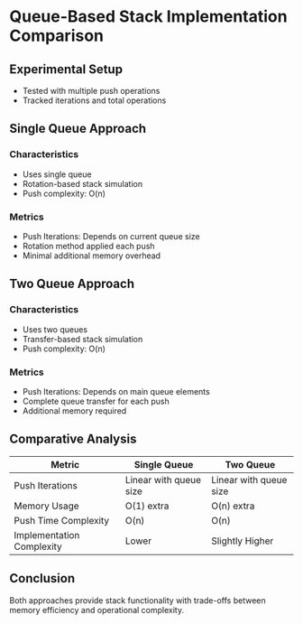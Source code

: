 # Queue-Based Stack Implementation Comparison

## Experimental Setup
- Tested with multiple push operations
- Tracked iterations and total operations

## Single Queue Approach
### Characteristics
- Uses single queue
- Rotation-based stack simulation
- Push complexity: O(n)

### Metrics
- Push Iterations: Depends on current queue size
- Rotation method applied each push
- Minimal additional memory overhead

## Two Queue Approach
### Characteristics
- Uses two queues
- Transfer-based stack simulation
- Push complexity: O(n)

### Metrics
- Push Iterations: Depends on main queue elements
- Complete queue transfer for each push
- Additional memory required

## Comparative Analysis

| Metric | Single Queue | Two Queue |
|--------|--------------|-----------|
| Push Iterations | Linear with queue size | Linear with queue size |
| Memory Usage | O(1) extra | O(n) extra |
| Push Time Complexity | O(n) | O(n) |
| Implementation Complexity | Lower | Slightly Higher |

## Conclusion
Both approaches provide stack functionality with trade-offs between memory efficiency and operational complexity.

